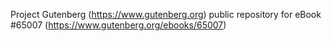 Project Gutenberg (https://www.gutenberg.org) public repository for
eBook #65007 (https://www.gutenberg.org/ebooks/65007)
